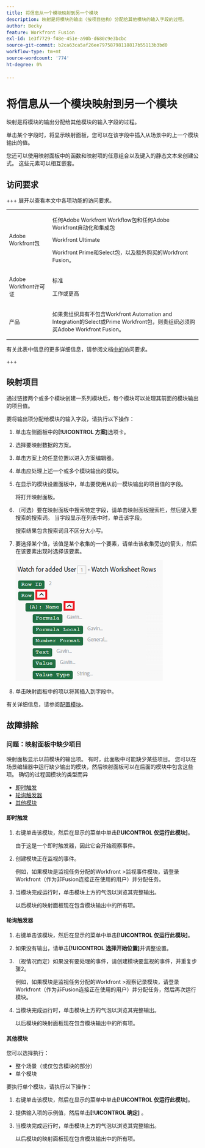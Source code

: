 ```yaml
---
title: 将信息从一个模块映射到另一个模块
description: 映射是将模块的输出（按项目结构）分配给其他模块的输入字段的过程。
author: Becky
feature: Workfront Fusion
exl-id: 1e3f7729-f48e-451e-a90b-d680c9e3bcbc
source-git-commit: b2ca63ca5af26ee79758798118817b55113b3bd0
workflow-type: tm+mt
source-wordcount: '774'
ht-degree: 0%

---
```


# 将信息从一个模块映射到另一个模块

映射是将模块的输出分配给其他模块的输入字段的过程。

单击某个字段时，将显示映射面板，您可以在该字段中插入从场景中的上一个模块输出的值。

您还可以使用映射面板中的函数和映射项的任意组合以及键入的静态文本来创建公式。 这些元素可以相互嵌套。

## 访问要求

+++ 展开以查看本文中各项功能的访问要求。

<table style="table-layout:auto">
 <col> 
 <col> 
 <tbody> 
  <tr> 
   <td role="rowheader">Adobe Workfront包</td> 
   <td> <p>任何Adobe Workfront Workflow包和任何Adobe Workfront自动化和集成包</p><p>Workfront Ultimate</p><p>Workfront Prime和Select包，以及额外购买的Workfront Fusion。</p> </td> 
  </tr> 
  <tr data-mc-conditions=""> 
   <td role="rowheader">Adobe Workfront许可证</td> 
   <td> <p>标准</p><p>工作或更高</p> </td> 
  </tr> 
  <tr> 
   <td role="rowheader">产品</td> 
   <td>
   <p>如果贵组织具有不包含Workfront Automation and Integration的Select或Prime Workfront包，则贵组织必须购买Adobe Workfront Fusion。</li></ul>
   </td> 
  </tr>
 </tbody> 
</table>

有关此表中信息的更多详细信息，请参阅文档[中的](/help/workfront-fusion/references/licenses-and-roles/access-level-requirements-in-documentation.md)访问要求。

+++

## 映射项目

通过链接两个或多个模块创建一系列模块后，每个模块可以处理其前面的模块输出的项目值。

要将输出项分配给模块的输入字段，请执行以下操作：

1. 单击左侧面板中的&#x200B;**[!UICONTROL 方案]**&#x200B;选项卡。
1. 选择要映射数据的方案。
1. 单击方案上的任意位置以进入方案编辑器。
1. 单击应处理上述一个或多个模块输出的模块。
1. 在显示的模块设置面板中，单击要使用从前一模块输出的项目值的字段。

   将打开映射面板。

1. （可选）要在映射面板中搜索特定字段，请单击映射面板搜索栏，然后键入要搜索的搜索词。 当字段显示在列表中时，单击该字段。

   搜索结果包含搜索词且不区分大小写。
1. 要选择某个值，该值是某个收集的一个要素，请单击该收集旁边的箭头，然后在该要素出现时选择该要素。

   ![收藏集元素](assets/collection-dropdown.png)

1. 单击映射面板中的项以将其插入到字段中。

有关详细信息，请参阅[配置模块](/help/workfront-fusion/create-scenarios/add-modules/configure-a-modules-settings.md)。


## 故障排除

### 问题：映射面板中缺少项目

映射面板显示以前模块的输出项。 有时，此面板中可能缺少某些项目。 您可以在场景编辑器中运行缺少输出的模块，然后映射面板可以在后面的模块中包含这些项。 确切的过程因模块的类型而异

* [即时触发](#instant-trigger)
* [轮询触发器](#polling-trigger)
* [其他模块](#other-modules)

#### 即时触发

1. 右键单击该模块，然后在显示的菜单中单击&#x200B;**[!UICONTROL 仅运行此模块]**。

   由于这是一个即时触发器，因此它会开始观察事件。

1. 创建模块正在监视的事件。

   例如，如果模块是监视任务分配的Workfront >监视事件模块，请登录Workfront（作为非Fusion连接正在使用的用户）并分配任务。

1. 当模块完成运行时，单击模块上方的气泡以浏览其完整输出。

   以后模块的映射面板现在包含模块输出中的所有项。

#### 轮询触发器

1. 右键单击该模块，然后在显示的菜单中单击&#x200B;**[!UICONTROL 仅运行此模块]**。
1. 如果没有输出，请单击&#x200B;**[!UICONTROL 选择开始位置]**&#x200B;并调整设置。
1. （视情况而定）如果没有要处理的事件，请创建模块要监视的事件，并重复步骤2。

   例如，如果模块是监视任务分配的Workfront >观察记录模块，请登录Workfront（作为非Fusion连接正在使用的用户）并分配任务，然后再次运行模块。

1. 当模块完成运行时，单击模块上方的气泡以浏览其完整输出。

   以后模块的映射面板现在包含模块输出中的所有项。

#### 其他模块

您可以选择执行：

* 整个场景（或仅包含模块的部分）
* 单个模块

要执行单个模块，请执行以下操作：

1. 右键单击该模块，然后在显示的菜单中单击&#x200B;**[!UICONTROL 仅运行此模块]**。
1. 提供输入项的示例值，然后单击&#x200B;**[!UICONTROL 确定]** 。
1. 当模块完成运行时，单击模块上方的气泡以浏览其完整输出。

   以后模块的映射面板现在包含模块输出中的所有项。
